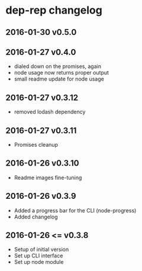 # dep-rep changelog

## 2016-01-30 v0.5.0

## 2016-01-27 v0.4.0

- dialed down on the promises, again
- node usage now returns proper output
- small readme update for node usage

## 2016-01-27 v0.3.12

- removed lodash dependency

## 2016-01-27 v0.3.11

- Promises cleanup

## 2016-01-26 v0.3.10

- Readme images fine-tuning

## 2016-01-26 v0.3.9

- Added a progress bar for the CLI (node-progress)
- Added changelog

## 2016-01-26 <= v0.3.8

- Setup of initial version
- Set up CLI interface
- Set up node module